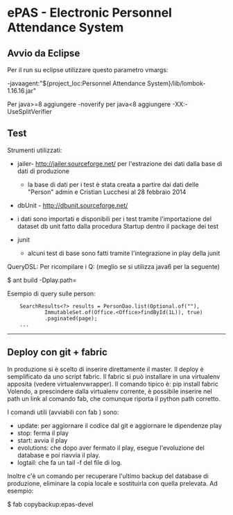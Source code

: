 ePAS - Electronic Personnel Attendance System
==============================================

Avvio da Eclipse
----------------

Per il run su eclipse utilizzare questo parametro vmargs:

 -javaagent:"${project_loc:Personnel Attendance System}/lib/lombok-1.16.16.jar"

Per java>=8 aggiungere -noverify per java<8 aggiungere -XX:-UseSplitVerifier

Test
----

Strumenti utilizzati:
 - jailer- http://jailer.sourceforge.net/ per l'estrazione dei dati dalla base di dati di produzione
   - la base di dati per i test è stata creata a partire dai dati delle "Person" admin e Cristian Lucchesi al 28 febbraio 2014

 - dbUnit - http://dbunit.sourceforge.net/
  - i dati sono importati e disponibili per i test tramite l'importazione del dataset db unit fatto dalla procedura Startup dentro il
    package dei test

 - junit
   - alcuni test di base sono fatti tramite l'integrazione in play della junit

QueryDSL:
Per ricompilare i Q<model>:
(meglio se si utilizza java6 per la seguente)

$ ant build -Dplay.path=<il-path-del-play>

Esempio di query sulle person:

        SearchResults<?> results = PersonDao.list(Optional.of(""),
                ImmutableSet.of(Office.<Office>findById(1L)), true)
                .paginated(page);
        ...

-----------------------
Deploy con git + fabric
------------------------

In produzione si è scelto di inserire direttamente il master. Il deploy è
semplificato da uno script fabric. Il fabric si può installare in una
virtualenv apposita (vedere virtualenvwrapper). Il comando tipico è:
 pip install fabric
Volendo, a prescindere dalla virtualenv corrente, è possibile inserire nel path
un link al comando fab, che comunque riporta il python path corretto.

I comandi utili (avviabili con fab <nomecomando>) sono:

 - update: per aggiornare il codice dal git e aggiornare le dipendenze play
 - stop: ferma il play
 - start: avvia il play
 - evolutions: che dopo aver fermato il play, esegue l'evoluzione del database
   e poi riavvia il play.
 - logtail: che fa un tail -f del file di log.

Inoltre c'è un comando per recuperare l'ultimo backup del database di
produzione, eliminare la copia locale e sostituirla con quella prelevata.
Ad esempio:

 $ fab copybackup:epas-devel
